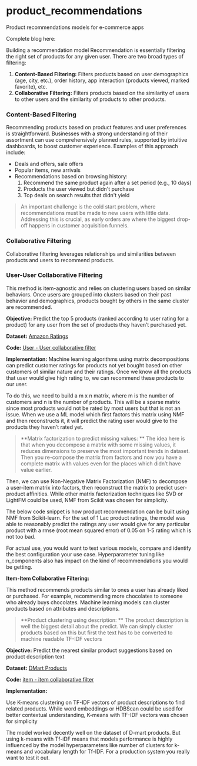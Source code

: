# product_recommendations
Product recommendations models for e-commerce apps

Complete blog here: 

Building a recommendation model
Recommendation is essentially filtering the right set of products for any given user. There are two broad types of filtering:

1. **Content-Based Filtering:** Filters products based on user demographics (age, city, etc.), order history, app interaction (products viewed, marked favorite), etc.
2. **Collaborative Filtering:** Filters products based on the similarity of users to other users and the similarity of products to other products.

### Content-Based Filtering

Recommending products based on product features and user preferences is straightforward. Businesses with a strong understanding of their assortment can use comprehensively planned rules, supported by intuitive dashboards, to boost customer experience. Examples of this approach include:

- Deals and offers, sale offers
- Popular items, new arrivals
- Recommendations based on browsing history:
    1. Recommend the same product again after a set period (e.g., 10 days)
    2. Products the user viewed but didn't purchase
    3. Top deals on search results that didn't yield

> An important challenge is the cold start problem, where recommendations must be made to new users with little data. Addressing this is crucial, as early orders are where the biggest drop-off happens in customer acquisition funnels.
> 

### Collaborative Filtering

Collaborative filtering leverages relationships and similarities between products and users to recommend products. 

### User-User Collaborative Filtering

This method is item-agnostic and relies on clustering users based on similar behaviors. Once users are grouped into clusters based on their past behavior and demographics, products bought by others in the same cluster are recommended.

**Objective:** Predict the top 5 products (ranked according to user rating for a product) for any user from the set of products they haven’t purchased yet.

**Dataset:** [Amazon Ratings](https://www.kaggle.com/datasets/skillsmuggler/amazon-ratings)

**Code:** [User - User collaborative filter](https://github.com/poonia232/product_recommendations/blob/main/User_col_filter.ipynb)

**Implementation:**
Machine learning algorithms using matrix decompositions can predict customer ratings for products not yet bought based on other customers of similar nature and their ratings. Once we know all the products that user would give high rating to, we can recommend these products to our user.

To do this, we need to build a m x n matrix, where m is the number of customers and n is the number of products. This will be a sparse matrix since most products would not be rated by most users but that is not an issue. When we use a ML model which first factors this matrix using NMF and then reconstructs it, it will predict the rating user would give to the products they haven’t rated yet.



>**Matrix factorization to predict missing values: **
The idea here is that when you decompose a matrix with some missing values, it reduces dimensions to preserve the most important trends in dataset. Then you re-compose the matrix from factors and now you have a complete matrix with values even for the places which didn’t have value earlier. 
>

Then, we can use Non-Negative Matrix Factorization (NMF) to decompose a user-item matrix into factors, then reconstruct the matrix to predict user-product affinities. While other matrix factorization techniques like SVD or LightFM could be used, NMF from Scikit was chosen for simplicity.

The below code snippet is how product recommendation can be built using NMF from Scikit-learn. For the set of 1 Lac product ratings, the model was able to reasonably predict the ratings any user would give for any particular product with a rmse (root mean squared error) of 0.05 on 1-5 rating which is not too bad. 

For actual use, you would want to test various models, compare and identify the best configuration your use case. Hyperparameter tuning like n_components also has impact on the kind of recommendations you would be getting.


**Item-Item Collaborative Filtering:** 

This method recommends products similar to ones a user has already liked or purchased. For example, recommending more chocolates to someone who already buys chocolates. Machine learning models can cluster products based on attributes and descriptions.

>**Product clustering using description: **
The product description is well the biggest detail about the predict. We can simply cluster products based on this but first the text has to be converted to machine readable TF-IDF vectors
>
**Objective:**  Predict the nearest similar product suggestions based on product description text

**Dataset:** [DMart Products](https://www.kaggle.com/datasets/chinmayshanbhag/dmart-products)

**Code:** [item - item collaborative filter](https://github.com/poonia232/product_recommendations/blob/main/Item_col_filter.ipynb)

**Implementation:**

Use K-means clustering on TF-IDF vectors of product descriptions to find related products. While word embeddings or HDBScan could be used for better contextual understanding, K-means with TF-IDF vectors was chosen for simplicity

The model worked decently well on the dataset of D-mart products. But using k-means with Tf-iDF means that models performance is highly influenced by the model hyperparameters like number of clusters for k-means and vocabulary length for Tf-IDF. For a production system you really want to test it out.

